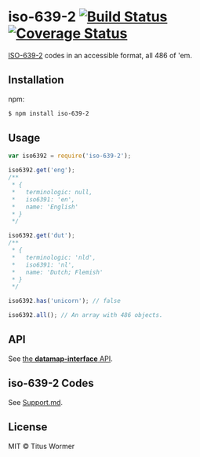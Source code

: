 # iso-639-2 [![Build Status](https://img.shields.io/travis/wooorm/iso-639-2.svg?style=flat)](https://travis-ci.org/wooorm/iso-639-2) [![Coverage Status](https://img.shields.io/coveralls/wooorm/iso-639-2.svg?style=flat)](https://coveralls.io/r/wooorm/iso-639-2?branch=master)

[ISO-639-2](http://www.loc.gov/standards/iso639-2/php/code_list.php) codes in an accessible format, all 486 of 'em.

## Installation

npm:
```sh
$ npm install iso-639-2
```

## Usage

```js
var iso6392 = require('iso-639-2');

iso6392.get('eng');
/**
 * {
 *   terminologic: null,
 *   iso6391: 'en',
 *   name: 'English'
 * }
 */

iso6392.get('dut');
/**
 * {
 *   terminologic: 'nld',
 *   iso6391: 'nl',
 *   name: 'Dutch; Flemish'
 * }
 */

iso6392.has('unicorn'); // false

iso6392.all(); // An array with 486 objects.
```

## API

See [the **datamap-interface** API](https://github.com/wooorm/datamap-interface).

## iso-639-2 Codes

See [Support.md](Support.md).

## License

MIT © Titus Wormer
